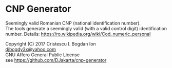 # CNP Generator
Seemingly valid Romanian CNP (national identification number).  
The tools generate a seemingly valid (with a valid control digit) identification number. Details: https://ro.wikipedia.org/wiki/Cod_numeric_personal

Copyright (C) 2017 Cristescu I. Bogdan Ion  
djbogdy3x@yahoo.com  
GNU Affero General Public License  
see https://github.com/DJakarta/cnp-generator
